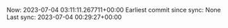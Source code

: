 Now: 2023-07-04 03:11:11.267711+00:00 Earliest commit since sync: None Last sync: 2023-07-04 00:29:27+00:00

